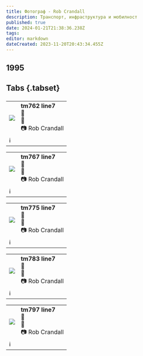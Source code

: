```yaml
---
title: Фотограф - Rob Crandall
description: Транспорт, инфраструктура и мобилност
published: true
date: 2024-01-21T21:38:36.238Z
tags: 
editor: markdown
dateCreated: 2023-11-20T20:43:34.455Z
---
```


## 1995
## Tabs {.tabset}
### 
 <!--следващ пост--> 
<div class="table-responsive"><table style="width:100%"><tr>
<td><img src="http://46.10.181.183:1518/trinmo/gallery/rob-crandall/tm762%20line7%2007.1995.jpg"></td>
<td><b>tm762 line7</b><br> 🚋 <a href=""></a> <br>📌<br> 📷 Rob Crandall</td></tr>
  <td colspan=2 >ℹ️ </td></table></div>
  
 <!--следващ пост--> 
<div class="table-responsive"><table style="width:100%"><tr>
<td><img src="http://46.10.181.183:1518/trinmo/gallery/rob-crandall/tm767%20line7%2007.1995.jpg"></td>
<td><b>tm767 line7</b><br> 🚋 <a href=""></a> <br>📌<br> 📷 Rob Crandall</td></tr>
  <td colspan=2 >ℹ️ </td></table></div>
  
  
 <!--следващ пост--> 
<div class="table-responsive"><table style="width:100%"><tr>
<td><img src="http://46.10.181.183:1518/trinmo/gallery/rob-crandall/tm775%20line7%201995.jpg"></td>
<td><b>tm775 line7</b><br> 🚋 <a href=""></a> <br>📌<br> 📷 Rob Crandall</td></tr>
  <td colspan=2 >ℹ️ </td></table></div>
  
 <!--следващ пост--> 
<div class="table-responsive"><table style="width:100%"><tr>
<td><img src="http://46.10.181.183:1518/trinmo/gallery/rob-crandall/tm783%20line7%2007.1995.jpg"></td>
<td><b>tm783 line7</b><br> 🚋 <a href=""></a> <br>📌<br> 📷 Rob Crandall</td></tr>
  <td colspan=2 >ℹ️ </td></table></div>
  
  
  <!--следващ пост--> 
<div class="table-responsive"><table style="width:100%"><tr>
<td><img src="http://46.10.181.183:1518/trinmo/gallery/rob-crandall/tm797%20line7%201995.jpg"></td>
<td><b>tm797 line7</b><br> 🚋 <a href=""></a> <br>📌<br> 📷 Rob Crandall</td></tr>
  <td colspan=2 >ℹ️ </td></table></div>
  
  